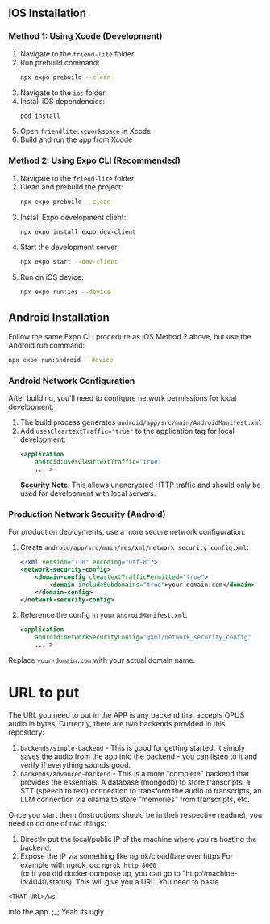 ## iOS Installation

### Method 1: Using Xcode (Development)
1. Navigate to the `friend-lite` folder
2. Run prebuild command:
   ```bash
   npx expo prebuild --clean
   ```
3. Navigate to the `ios` folder
4. Install iOS dependencies:
   ```bash
   pod install
   ```
5. Open `friendlite.xcworkspace` in Xcode
6. Build and run the app from Xcode

### Method 2: Using Expo CLI (Recommended)
1. Navigate to the `friend-lite` folder
2. Clean and prebuild the project:
   ```bash
   npx expo prebuild --clean
   ```
3. Install Expo development client:
   ```bash
   npx expo install expo-dev-client
   ```
4. Start the development server:
   ```bash
   npx expo start --dev-client
   ```
5. Run on iOS device:
   ```bash
   npx expo run:ios --device
   ```

## Android Installation

Follow the same Expo CLI procedure as iOS Method 2 above, but use the Android run command:
```bash
npx expo run:android --device
```

### Android Network Configuration

After building, you'll need to configure network permissions for local development:

1. The build process generates `android/app/src/main/AndroidManifest.xml`
2. Add `usesCleartextTraffic="true"` to the application tag for local development:
   ```xml
   <application
       android:usesCleartextTraffic="true"
       ... >
   ```
   **Security Note**: This allows unencrypted HTTP traffic and should only be used for development with local servers.

### Production Network Security (Android)

For production deployments, use a more secure network configuration:

1. Create `android/app/src/main/res/xml/network_security_config.xml`:
   ```xml
   <?xml version="1.0" encoding="utf-8"?>
   <network-security-config>
       <domain-config cleartextTrafficPermitted="true">
           <domain includeSubdomains="true">your-domain.com</domain>
       </domain-config>
   </network-security-config>
   ```

2. Reference the config in your `AndroidManifest.xml`:
   ```xml
   <application
       android:networkSecurityConfig="@xml/network_security_config"
       ... >
   ```

Replace `your-domain.com` with your actual domain name.


# URL to put
The URL you need to put in the APP is any backend that accepts OPUS audio in bytes.
Currently, there are two backends provided in this repository:
1. `backends/simple-backend` - This is good for getting started, it simply saves the audio from the app into the backend - you can listen to it and verify if everything sounds good.
2. `backends/advanced-backend` - This is a more "complete" backend that provides the essentials. A database (mongodb) to store transcripts, a STT (speech to text) connection to transform the audio to transcripts, an LLM connection via ollama to store "memories" from transcripts, etc. 

Once you start them (instructions should be in their respective readme), you need to do one of two things:
1. Directly put the local/public IP of the machine where you're hosting the backend. 
2. Expose the IP via something like ngrok/cloudflare over https 
For example with ngrok, do:
`ngrok http 8000`  
(or if you did docker compose up, you can go to "http://machine-ip:4040/status). This will give you a URL. 
You need to paste 

`<THAT URL>/ws`

into the app.
;_;
Yeah its ugly 

